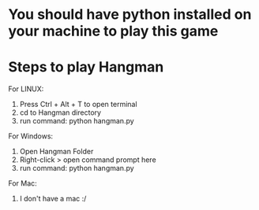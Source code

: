 # You should have python installed on your machine to play this game
# Steps to play Hangman

For LINUX:
1. Press Ctrl + Alt + T to open terminal
2. cd to Hangman directory
3. run command: python hangman.py

For Windows:
1. Open Hangman Folder
2. Right-click > open command prompt here
3. run command: python hangman.py

For Mac:
1. I don't have a mac :/
